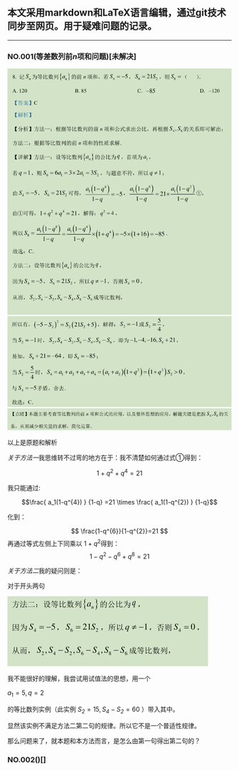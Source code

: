 ## **本文采用markdown和LaTeX语言编辑，通过git技术同步至网页。用于疑难问题的记录。**

___

### NO.001(等差数列前*n*项和问题)[未解决]

![](media1/1.png)
![](media1/2.png)
![](media1/3.png)

<!--  ${\color{Green}   \frac{ a_1(1-q^{4}) } {1-q} =21 \times \frac{ a_1(1-q^{2}) } {1-q} }$ -->
<!-- GitHub支持LaTeX颜色显示，但是gitee不支持  -->


以上是原题和解析

*关于方法一*我思维转不过弯的地方在于：我不清楚如何通过式①得到：

$$ 1+q^{2}+q^{4}=21 $$

我只能通过:

$$\frac{ a_1(1-q^{4}) } {1-q} =21 \times \frac{ a_1(1-q^{2}) } {1-q}$$

化到：

$$ \frac{1-q^{6}}{1-q^{2}}=21  $$
再通过等式左侧上下同乘以 $1+q^{2}$得到：
$$  1-q^{2}-q^{6}+q^{8}=21  $$

*关于方法二*我的疑问则是：

对于开头两句

![](media1/4.png)

我不能很好的理解，我尝试用试值法的思想，用一个

  $a_1 = 5 ,q =2$


的等比数列实例（此实例 $\mathit{S_2} =15 ,\mathit{S_4-S_2} = 60$ ）带入其中。

显然该实例不满足方法二第二句的规律。所以它不是一个普适性规律。

那么问题来了，就本题和本方法而言，是怎么由第一句得出第二句的？



### NO.002()[]
